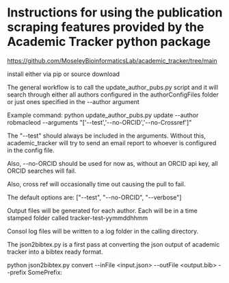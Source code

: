 # Instructions for using the publication scraping features provided by the Academic Tracker python package

https://github.com/MoseleyBioinformaticsLab/academic_tracker/tree/main

install either via pip or source download

The general workflow is to call the update_author_pubs.py script and it will search through either all authors configured in the authorConfigFiles
folder or just ones specified in the --author argument

Example command:
python update_author_pubs.py update --author robmacleod --arguments "['--test','--no-ORCID','--no-Crossref']"

The "--test" should always be included in the arguments. Without this, academic_tracker will try to send an email report to whoever 
is configured in the config file.

Also, --no-ORCID should be used for now as, without an ORCID api key, all ORCID searches will fail.

Also, cross ref will occasionally time out causing the pull to fail.

The default options are:
["--test", "--no-ORCID", "--verbose"]

Output files will be generated for each author. Each will be in a time stamped folder called tracker-test-yymmddhhmm

Consol log files will be written to a log folder in the calling directory.



The json2bibtex.py is a first pass at converting the json output of academic tracker into a bibtex ready format.

python json2bibtex.py convert --inFile <input.json> --outFile <output.bib> --prefix SomePrefix:

